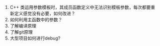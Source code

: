 1. C++ 类运用参数模板时，其成员函数定义中无法识别模板参数，每次都要重新定义感觉没有必要，如何改进？
2. 如何利用主函数中的参数？
3. 了解编译原理
4. 了解git原理
5. 大型项目如何进行debug?